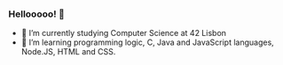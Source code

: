 ### Hellooooo! 👋
- 🔭 I’m currently studying Computer Science at 42 Lisbon
- 🌱 I’m learning programming logic, C, Java and JavaScript languages, Node.JS, HTML and CSS.
<!--
**Anastacia-Canto/Anastacia-Canto** is a ✨ _special_ ✨ repository because its `README.md` (this file) appears on your GitHub profile.

Here are some ideas to get you started:

- 📫 How to reach me: 
- ⚡ Fun fact: ...
-->
